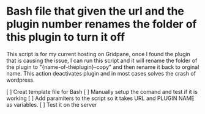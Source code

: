 # Bash file that given the url and the plugin number renames the folder of this plugin to turn it off
This script is for my current hosting on Gridpane, once I found the plugin that is causing the issue, I can run this script and it will rename the folder of the plugin to "{name-of-theplugin}-copy" and then rename it back to orginal name. This action deactivates plugin and in most cases solves the crash of wordpress. 

[ ] Creat template file for Bash
[ ] Manually setup the comand and test if it is working
[ ] Add paramiters to the script so it takes URL and PLUGIN NAME as variables.
[ ] Test it on the server
